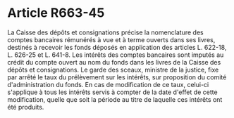 # Article R663-45

La Caisse des dépôts et consignations précise la nomenclature des comptes bancaires rémunérés à vue et à terme ouverts dans ses livres, destinés à recevoir les fonds déposés en application des articles L. 622-18, L. 626-25 et L. 641-8.   Les intérêts des comptes bancaires sont imputés au crédit du compte ouvert au nom du fonds dans les livres de la Caisse des dépôts et consignations.   Le garde des sceaux, ministre de la justice, fixe par arrêté le taux du prélèvement sur les intérêts, sur proposition du comité d'administration du fonds. En cas de modification de ce taux, celui-ci s'applique à tous les intérêts servis à compter de la date d'effet de cette modification, quelle que soit la période au titre de laquelle ces intérêts ont été produits.
